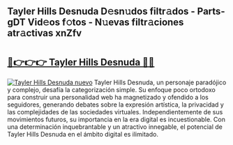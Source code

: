 ## Tayler Hills Desnuda D𝚎sn𝚞dos filtr𝚊dos - Parts-gDT Vid𝚎os f𝚘tos - N𝚞evas filtr𝚊ciones atr𝚊ctivas xnZfv

# <h2><a href="http://mbdktn.tromn.icu/?c=Tayler+Hills+Desnuda">🔗👉👉👉 Tayler Hills Desnuda 🔗🔗</a></h2>

[![Tayler Hills Desnuda nuevo](https://i.imgur.com/pEAQMta.gif)](http://mbdktn.tromn.icu/?c=Tayler+Hills+Desnuda)
Tayler Hills Desnuda, un personaje paradójico y complejo, desafía la categorización simple. Su enfoque poco ortodoxo para construir una personalidad web ha magnetizado y ofendido a los seguidores, generando debates sobre la expresión artística, la privacidad y las complejidades de las sociedades virtuales. Independientemente de sus movimientos futuros, su importancia en la era digital es incuestionable. Con una determinación inquebrantable y un atractivo innegable, el potencial de Tayler Hills Desnuda en el ámbito digital es ilimitado.
